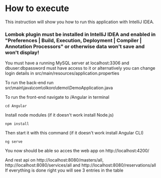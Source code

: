 # How to execute
This instruction will show you how to run this application with IntelliJ IDEA. 

### Lombok plugin must be installed in IntelliJ IDEA and enabled in "Preferences | Build, Execution, Deployment | Compiler | Annotation Processors" or otherwise data won't save and won't display!

You must have a running MySQL server at localhost:3306 and dbuser:dbpassword must have access to it or alternatively you can change login details in src/main/resources/application.properties 

To run the back-end run src\main\java\com\olkoro\demo\DemoApplication.java
 
To run the front-end navigate to /Angular in terminal
```
cd Angular
```
Install node modules (if it doesn't work install Node.js)
```
npm install
```
Then start it with this command (if it doesn't work install Angular CLI)
```
ng serve
```
You now should be able so acces the web app on http://localhost:4200/ 

And rest api on http://localhost:8080/masters/all, http://localhost:8080/services/all and http://localhost:8080/reservations/all      
If everything is done right you will see 3 entries in the table 
